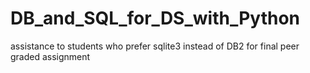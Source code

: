 # DB_and_SQL_for_DS_with_Python
assistance to students who prefer sqlite3 instead of DB2 for final peer graded assignment
